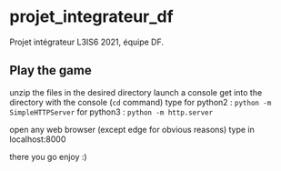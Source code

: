 # projet_integrateur_df

Projet intégrateur L3IS6 2021, équipe DF.



## Play the game

unzip the files in the desired directory
launch a console
get into the directory with the console (`cd` command)
type
for python2 : `python -m SimpleHTTPServer`
for python3 : `python -m http.server`

open any web browser (except edge for obvious reasons)
type in localhost:8000

there you go enjoy :)
